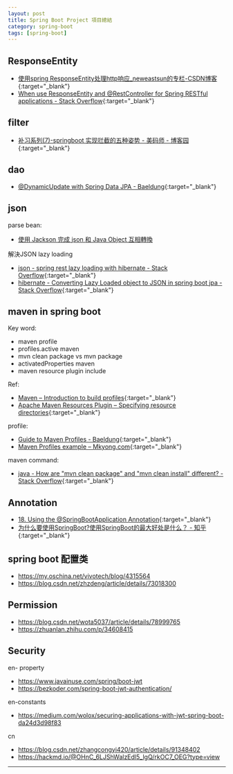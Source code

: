 ```yaml
---
layout: post
title: Spring Boot Project 項目總結
category: spring-boot
tags: [spring-boot]
---
```


## ResponseEntity

- [使用spring ResponseEntity处理http响应_neweastsun的专栏-CSDN博客](https://blog.csdn.net/neweastsun/article/details/81142870){:target="_blank"}
- [When use ResponseEntity<T> and @RestController for Spring RESTful applications - Stack Overflow](https://bit.ly/3aojtE6){:target="_blank"}

## filter

- [补习系列(7)-springboot 实现拦截的五种姿势 - 美码师 - 博客园](https://www.cnblogs.com/littleatp/p/9496009.html){:target="_blank"}

## dao

- [@DynamicUpdate with Spring Data JPA - Baeldung](https://www.baeldung.com/spring-data-jpa-dynamicupdate){:target="_blank"}

## json

parse bean:
- [使用 Jackson 完成 json 和 Java Object 互相轉換](https://kucw.github.io/blog/2020/6/java-jackson/)

解決JSON lazy loading
- [json - spring rest lazy loading with hibernate - Stack Overflow](https://stackoverflow.com/questions/46190099/spring-rest-lazy-loading-with-hibernate){:target="_blank"}
- [hibernate - Converting Lazy Loaded object to JSON in spring boot jpa - Stack Overflow](https://stackoverflow.com/questions/55942356/converting-lazy-loaded-object-to-json-in-spring-boot-jpa){:target="_blank"}

## maven in spring boot

Key word:
- maven profile
- profiles.active maven
- mvn clean package vs mvn package
- activatedProperties maven
- maven resource plugin include

Ref:
- [Maven – Introduction to build profiles](http://maven.apache.org/guides/introduction/introduction-to-profiles.html){:target="_blank"}
- [Apache Maven Resources Plugin – Specifying resource directories](http://maven.apache.org/plugins/maven-resources-plugin/examples/resource-directory.html){:target="_blank"}

profile:
- [Guide to Maven Profiles - Baeldung](https://www.baeldung.com/maven-profiles){:target="_blank"}
- [Maven Profiles example – Mkyong.com](https://mkyong.com/maven/maven-profiles-example/){:target="_blank"}

maven command:
- [java - How are "mvn clean package" and "mvn clean install" different? - Stack Overflow](https://bit.ly/2GTEN6F){:target="_blank"}

## Annotation

- [18. Using the @SpringBootApplication Annotation](https://docs.spring.io/spring-boot/docs/2.1.11.RELEASE/reference/html/using-boot-using-springbootapplication-annotation.html){:target="_blank"}
- [为什么要使用SpringBoot?使用SpringBoot的最大好处是什么？ - 知乎](https://zhuanlan.zhihu.com/p/78116580){:target="_blank"}

## spring boot 配置类

- https://my.oschina.net/vivotech/blog/4315564
- https://blog.csdn.net/zhzdeng/article/details/73018300

## Permission

- https://blog.csdn.net/wota5037/article/details/78999765
- https://zhuanlan.zhihu.com/p/34608415

## Security

en- property

- https://www.javainuse.com/spring/boot-jwt
- https://bezkoder.com/spring-boot-jwt-authentication/

en-constants

- https://medium.com/wolox/securing-applications-with-jwt-spring-boot-da24d3d98f83

cn

- https://blog.csdn.net/zhangcongyi420/article/details/91348402
- https://hackmd.io/@OHnC_6LJShWalzEdl5_lgQ/rkOC7_OEG?type=view

---
